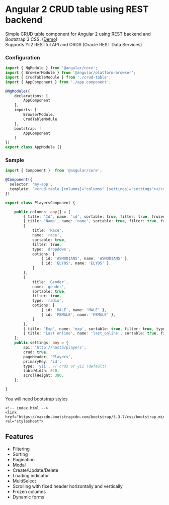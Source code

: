 # Angular 2 CRUD table using REST backend

Simple CRUD table component for Angular 2 using REST backend and Bootstrap 3 CSS. (<a target="_blank" href="https://mazdik.github.io/ng2-crud-table/">Demo</a>)  
Supports Yii2 RESTful API and ORDS (Oracle REST Data Services)

### Configuration
```typescript
import { NgModule } from '@angular/core';
import { BrowserModule } from '@angular/platform-browser';
import { CrudTableModule } from './crud-table';
import { AppComponent } from './app.component';

@NgModule({
    declarations: [
        AppComponent
    ],
    imports: [
        BrowserModule,
        CrudTableModule
    ],
    bootstrap: [
        AppComponent
    ]
})
export class AppModule {}
```

### Sample
```typescript
import { Component }  from '@angular/core';

@Component({
  selector: 'my-app',
  template: `<crud-table [columns]="columns" [settings]="settings"></crud-table>`
})

export class PlayersComponent {

    public columns: any[] = [
        { title: 'Id', name: 'id', sortable: true, filter: true, frozen: true },
        { title: 'Name', name: 'name', sortable: true, filter: true, frozen: true, width:250 }, 
        {
            title: 'Race',
            name: 'race',
            sortable: true,
            filter: true,
            type: 'dropdown',
            options: [
                { id: 'ASMODIANS', name: 'ASMODIANS' },
                { id: 'ELYOS', name: 'ELYOS' },
            ]
        }, 
        {
            title: 'Gender',
            name: 'gender',
            sortable: true,
            filter: true,
            type: 'radio',
            options: [
                { id: 'MALE', name: 'MALE' },
                { id: 'FEMALE', name: 'FEMALE' },
            ]
        },
        { title: 'Exp', name: 'exp', sortable: true, filter: true, type: 'number' },
        { title: 'Last online', name: 'last_online', sortable: true, filter: true, format: 'date', type: 'date' }
    ];
    public settings: any = {
        api: 'http://host3/players',
        crud: true,
        pageHeader: 'Players',
        primaryKey: 'id',
        type: 'yii', // ords or yii (default)
        tableWidth: 820,
        scrollHeight: 380,
    };

}
```

You will need bootstrap styles

```
<!-- index.html -->
<link href="https://maxcdn.bootstrapcdn.com/bootstrap/3.3.7/css/bootstrap.min.css" rel="stylesheet">
```

## Features
* Filtering
* Sorting
* Pagination
* Modal
* Create/Update/Delete
* Loading indicator
* MultiSelect
* Scrolling with fixed header horizontally and vertically
* Frozen columns
* Dynamic forms
